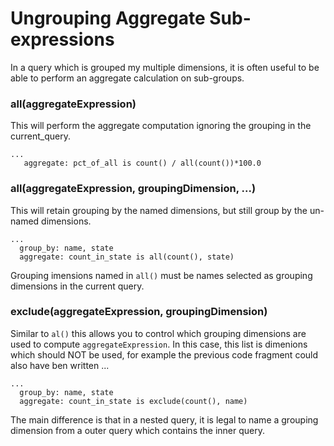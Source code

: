 # Ungrouping Aggregate Sub-expressions

In a query which is grouped my multiple dimensions, it is often useful to be
able to perform an aggregate calculation on sub-groups.

### **all(aggregateExpression)**

This will perform the aggregate computation ignoring the grouping in the
current_query.

```
...
   aggregate: pct_of_all is count() / all(count())*100.0
```

### **all(aggregateExpression, groupingDimension, ...)**

This will retain grouping by the named dimensions, but still group by the un-named dimensions.

```
...
  group_by: name, state
  aggregate: count_in_state is all(count(), state)
```

Grouping imensions named in `all()` must be names selected as grouping dimensions in the current query.

### **exclude(aggregateExpression, groupingDimension)**

Similar to `al()` this allows you to control which grouping dimensions are
used to compute `aggregateExpression`. In this case, this list is dimenions
which should NOT be used, for example the previous code fragment could
also have ben written ...

```
...
  group_by: name, state
  aggregate: count_in_state is exclude(count(), name)
```

The main difference is that in a nested query, it is legal to name a grouping dimension from a outer query which contains the inner query.
